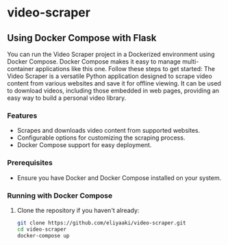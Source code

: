 # video-scraper
## Using Docker Compose with Flask

You can run the Video Scraper project in a Dockerized environment using Docker Compose. Docker Compose makes it easy to manage multi-container applications like this one. Follow these steps to get started:
The Video Scraper is a versatile Python application designed to scrape video content from various websites and save it for offline viewing. It can be used to download videos, including those embedded in web pages, providing an easy way to build a personal video library. 

### Features

- Scrapes and downloads video content from supported websites.
- Configurable options for customizing the scraping process.
- Docker Compose support for easy deployment.


### Prerequisites

- Ensure you have Docker and Docker Compose installed on your system.

### Running with Docker Compose

1. Clone the repository if you haven't already:

   ```bash
   git clone https://github.com/eliyaaki/video-scraper.git
   cd video-scraper
   docker-compose up
